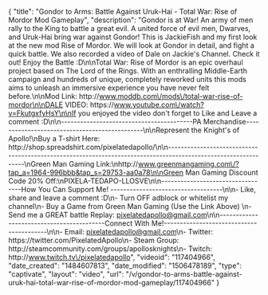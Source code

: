 {
    "title": "Gondor to Arms: Battle Against Uruk-Hai - Total War: Rise of Mordor Mod Gameplay",
    "description": "Gondor is at War!  An army of men rally to the King to battle a great evil.  A united force of evil men, Dwarves, and Uruk-Hai bring war against Gondor!  This is JackieFish and my first look at the new mod Rise of Mordor.  We will look at Gondor in detail, and fight a quick battle.  We also recorded a video of Dale on Jackie's Channel.  Check it out!  Enjoy the Battle :D\n\nTotal War: Rise of Mordor is an epic overhaul project based on The Lord of the Rings. With an enthralling Middle-Earth campaign and hundreds of unique, completely reworked units this mods aims to unleash an immersive experience you have never felt before.\n\nMod Link: http:\/\/www.moddb.com\/mods\/total-war-rise-of-mordor\n\nDALE VIDEO: https:\/\/www.youtube.com\/watch?v=FkutgxfyHsY\n\nIf you enjoyed the video don't forget to Like and Leave a comment :D\n\n-----------------------------------------PA Merchandise----------------------------------------------\n\nRepresent the Knight's of Apollo!\nBuy a T-shirt Here: http:\/\/shop.spreadshirt.com\/pixelatedapollo\/\n\n---------------------------------------------------------------------------------------------------------------\nGreen Man Gaming Link:\nhttp:\/\/www.greenmangaming.com\/?tap_a=1964-996bbb&tap_s=29753-aa0a78\n\nGreen Man Gaming Discount Code 20% Off:\nPIXELA-TEDAPO-LLOSVE\n\n----------------------------------How You Can Support Me! -----------------------------------\n\n- Like, share and leave a comment :D\n- Turn OFF adblock or whitelist my channel\n- Buy a Game from Green Man Gaming (Use the Link Above) \n- Send me a GREAT battle Replay: pixelatedapollo@gmail.com\n\n------------------------------------------Connect With Me!-----------------------------------------\n\n- Email: pixelatedapollo@gmail.com\n- Twitter: https:\/\/twitter.com\/PixelatedApollo\n- Steam Group:  http:\/\/steamcommunity.com\/groups\/apollosknights\n- Twitch: http:\/\/www.twitch.tv\/pixelatedapollo",
    "videoid": "117404966",
    "date_created": "1484607813",
    "date_modified": "1506478189",
    "type": "captivate",
    "layout": "video",
    "url": "\/v\/gondor-to-arms-battle-against-uruk-hai-total-war-rise-of-mordor-mod-gameplay\/117404966"
}